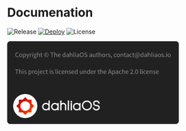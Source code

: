 # Documenation

![Release](https://img.shields.io/github/v/release/dahliaOS/documentation.svg) [![Deploy](https://github.com/dahliaOS/documentation/actions/workflows/main.yml/badge.svg?branch=main)](https://github.com/dahliaOS/documentation/actions/workflows/main.yml) ![License](https://img.shields.io/github/license/dahliaos/documentation?color=bright-green) 

<div align=left> 
 <img width="400" src="../img/license/license.png"/> 
</div>
